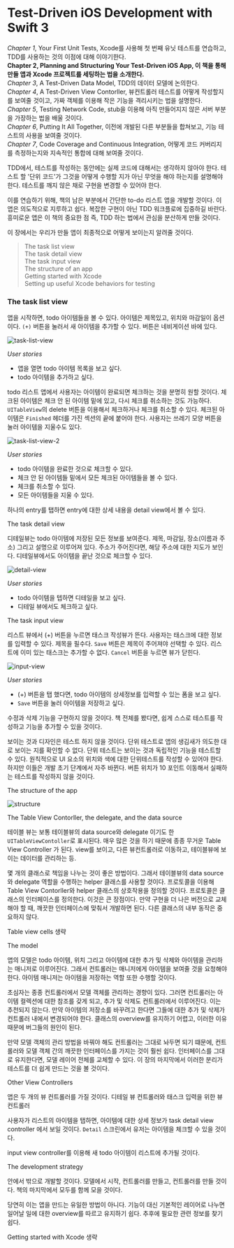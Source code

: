 # Test-Driven iOS Development with Swift 3

*Chapter 1*, Your First Unit Tests, Xcode를 사용해 첫 번째 유닛 테스트를 연습하고, TDD를 사용하는 것의 이점에 대해 이야기한다.  
**Chapter 2, Planning and Structuring Your Test-Driven iOS App, 이 책을 통해 만들 앱과 Xcode 프로젝트를 세팅하는 법을 소개한다.**  
*Chapter 3*, A Test-Driven Data Model, TDD의 데이터 모델에 논의한다.  
*Chapter 4*, A Test-Driven View Contorller, 뷰컨트롤러 테스트를 어떻게 작성할지를 보여줄 것이고, 가짜 객체를 이용해 작은 기능을 격리시키는 법을 설명한다.  
*Chapter 5*, Testing Network Code, stub을 이용해 아직 만들어지지 않은 서버 부분을 가장하는 법을 배울 것이다.  
*Chapter 6*, Putting It All Together, 이전에 개발된 다른 부분들을 합쳐보고, 기능 테스트의 사용을 보여줄 것이다.  
*Chapter 7*, Code Coverage and Continuous Integration, 어떻게 코드 커버리지를 측정하는지와 지속적인 통합에 대해 보여줄 것이다.

TDD에서, 테스트를 작성하는 동안에는 실제 코드에 대해서는 생각하지 않아야 한다. 테스트 할 '단위 코드'가 그것을 어떻게 수행할 지가 아닌 무엇을 해야 하는지를 설명해야 한다. 테스트를 깨지 않은 채로 구현을 변경할 수 있어야 한다. 

이를 연습하기 위해, 책의 남은 부분에서 간단한 to-do 리스트 앱을 개발할 것이다. 이 앱은 의도적으로 지루하고 쉽다. 복잡한 구현이 아닌 TDD 워크플로에 집중하길 바란다. 흥미로운 앱은 이 책의 중요한 점 즉, TDD 하는 법에서 관심을 분산하게 만들 것이다.

이 장에서는 우리가 만들 앱이 최종적으로 어떻게 보이는지 알려줄 것이다.

> The task list view  
> The task detail view  
> The task input view  
> The structure of an app  
> Getting started with Xcode  
> Setting up useful Xcode behaviors for testing  

### The task list view 

앱을 시작하면, todo 아이템들을 볼 수 있다. 아이템은 제목있고, 위치와 마감일이 옵션이다. `(+)` 버튼을 눌러서 새 아이템을 추가할 수 있다. 버튼은 네비게이션 바에 있다.

![task-list-view](../images/1708163308.png)

*User stories*

- 앱을 열면 todo 아이템 목록을 보고 싶다.
- todo 아이템을 추가하고 싶다.

todo 리스트 앱에서 사용자는 아이템이 완료되면 체크하는 것을 분명히 원할 것이다. 체크된 아이템은 체크 안 된 아이템 밑에 있고, 다시 체크를 취소하는 것도 가능하다. `UITableView`의 delete 버튼을 이용해서 체크하거나 체크를 취소할 수 있다. 체크된 아이템은 `Finished` 헤더를 가진 섹션의 끝에 붙어야 한다. 사용자는 쓰레기 모양 버튼을 눌러 아이템을 지울수도 있다. 

![task-list-view-2](../images/1708162415.png)

*User stories*

- todo 아이템을 완료한 것으로 체크할 수 있다.
- 체크 안 된 아이템들 밑에서 모든 체크된 아이템들을 볼 수 있다.
- 체크를 취소할 수 있다.
- 모든 아이템들을 지울 수 있다.

하나의 entry를 탭하면 entry에 대한 상세 내용을 detail view에서 볼 수 있다.

The task detail view

디테일뷰는 todo 아이템에 저장된 모든 정보를 보여준다. 제목, 마감일, 장소(이름과 주소) 그리고 설명으로 이루어져 있다. 주소가 주어진다면, 해당 주소에 대한 지도가 보인다. 디테일뷰에서도 아이템을 끝난 것으로 체크할 수 있다. 

![detail-view](../images/1708164918.png)

*User stories*

- todo 아이템을 텝하면 디테일을 보고 싶다.
- 디테일 뷰에서도 체크하고 싶다.

The task input view

리스트 뷰에서 (+) 버튼을 누르면 태스크 작성뷰가 뜬다. 사용자는 태스크에 대한 정보를 입력할 수 있다. 제목을 필수다. `Save` 버튼은 제목이 주어져야 선택할 수 있다. 리스트에 이미 있는 태스크는 추가할 수 없다. `Cancel` 버튼을 누르면 뷰가 닫힌다.

![input-view](../images/1708165737.png)

*User stories*

- (+) 버튼을 탭 했다면, todo 아이템의 상세정보를 입력할 수 있는 폼을 보고 싶다.
- `Save` 버튼을 눌러 아이템을 저장하고 싶다.

수정과 삭제 기능을 구현하지 않을 것이다. 책 전체를 봤다면, 쉽게 스스로 테스트를 작성하고 기능을 추가할 수 있을 것이다.

보이는 것과 디자인은 테스트 하지 않을 것이다. 단위 테스트로 앱의 생김새가 의도한 대로 보이는 지를 확인할 수 없다. 단위 테스트는 보이는 것과 독립적인 기능을 테스트할 수 있다. 원칙적으로 UI 요소의 위치와 색에 대한 단위테스트를 작성할 수 있어야 한다. 하지만 이들은 개발 초기 단계에서 자주 바뀐다. 버튼 위치가 10 포인트 이동해서 실패하는 테스트를 작성하지 않을 것이다.

The structure of the app

![structure](../images/1708160500.png)

The Table View Contorller, the delegate, and the data source

테이블 뷰는 보통 테이블뷰의 data source와 delegate 이기도 한 `UITableViewContoller`로 표시된다. 매우 많은 것을 하기 때문에 종종 무거운 Table View Controller 가 된다. view를 보이고, 다른 뷰컨트롤러로 이동하고, 테이블뷰에 보이는 데이터를 관리하는 등.

몇 개의 클래스로 책임을 나누는 것이 좋은 방법이다. 그래서 테이블뷰의 data source와 delegate 역할을 수행하는 helper 클래스를 사용할 것이다. 프로토콜을 이용해 Table View Contorller와 helper 클래스의 상호작용을 정의할 것이다. 프로토콜은 클래스의 인터페이스를 정의한다. 이것은 큰 장점이다. 만약 구현을 더 나은 버전으로 교체해야 할 때, 깨끗한 인터페이스에 맞춰서 개발하면 된다. 다른 클래스의 내부 동작은 중요하지 않다.

Table view cells
생략

The model

앱의 모델은 todo 아이템, 위치 그리고 아이템에 대한 추가 및 삭제와 아이템을 관리하는 매니저로 이루어진다. 그래서 컨트롤러는 매니저에게 아이템을 보여줄 것을 요청해야 한다. 아이템 매니저는 아이템을 저장하는 역할 또한 수행할 것이다.

초심자는 종종 컨트롤러에서 모델 객체를 관리하는 경향이 있다. 그러면 컨트롤러는 아이템 컬렉션에 대한 참조를 갖게 되고, 추가 및 삭제도 컨트롤러에서 이루어진다. 이는 추천되지 않는다. 만약 아이템의 저장소를 바꾸려고 한다면 그들에 대한 추가 및 삭제가 컨트롤러 내에서 변경되어야 한다. 클래스의 overview를 유지하기 어렵고, 이러한 이유 때문에 버그들의 원인이 된다.

만약 모델 객체의 관리 방법을 바꿔야 해도 컨트롤러는 그대로 놔두면 되기 떄문에, 컨트롤러와 모델 객체 간의 깨끗한 인터페이스를 가지는 것이 훨씬 쉽다. 인터페이스를 그대로 유지한다면, 모델 레이어 전체를 교체할 수 있다. 이 장의 마지막에서 이러한 분리가 테스트를 더 쉽게 만드는 것을 볼 것이다.

Other View Controllers 

앱은 두 개의 뷰 컨트롤러를 가질 것이다. 디테일 뷰 컨트롤러와 태스크 입력을 위한 뷰 컨트롤러

사용자가 리스트의 아이템을 탭하면, 아이템에 대한 상세 정보가 task detail view controller 에서 보일 것이다. `Detail` 스크린에서 유저는 아이템을 체크할 수 있을 것이다.

input view controller를 이용해 새 todo 아이템이 리스트에 추가될 것이다.

The development strategy

안에서 밖으로 개발할 것이다. 모델에서 시작, 컨트롤러를 만들고, 컨트롤러를 만들 것이다. 책의 마지막에서 모두를 함께 모을 것이다.

당연히 이는 앱을 만드는 유일한 방법이 아니다. 기능이 대신 기본적인 레이어로 나누면 일어날 일에 대한 overview를 따르고 유지하기 쉽다. 추후에 필요한 관련 정보를 찾기 쉽다.

Getting started with Xcode 
생략